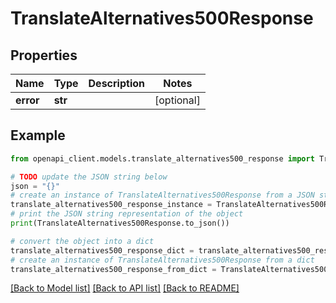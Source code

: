 # TranslateAlternatives500Response


## Properties

Name | Type | Description | Notes
------------ | ------------- | ------------- | -------------
**error** | **str** |  | [optional] 

## Example

```python
from openapi_client.models.translate_alternatives500_response import TranslateAlternatives500Response

# TODO update the JSON string below
json = "{}"
# create an instance of TranslateAlternatives500Response from a JSON string
translate_alternatives500_response_instance = TranslateAlternatives500Response.from_json(json)
# print the JSON string representation of the object
print(TranslateAlternatives500Response.to_json())

# convert the object into a dict
translate_alternatives500_response_dict = translate_alternatives500_response_instance.to_dict()
# create an instance of TranslateAlternatives500Response from a dict
translate_alternatives500_response_from_dict = TranslateAlternatives500Response.from_dict(translate_alternatives500_response_dict)
```
[[Back to Model list]](../README.md#documentation-for-models) [[Back to API list]](../README.md#documentation-for-api-endpoints) [[Back to README]](../README.md)


